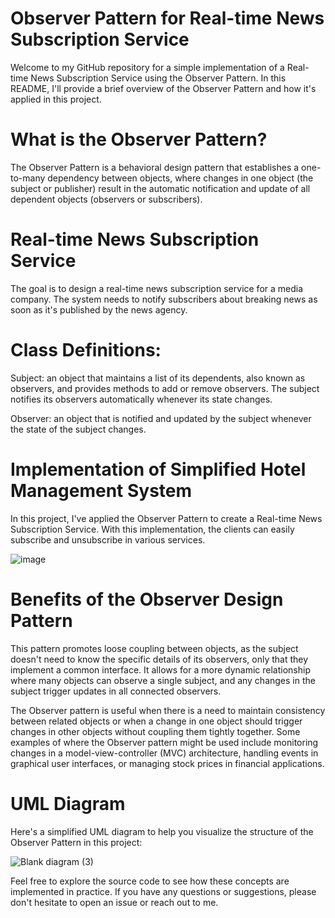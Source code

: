 # Observer Pattern for Real-time News Subscription Service
Welcome to my GitHub repository for a simple implementation of a Real-time News Subscription Service using the Observer Pattern. In this README, I'll provide a brief overview of the Observer Pattern and how it's applied in this project.

# What is the Observer Pattern?

The Observer Pattern is a behavioral design pattern that establishes a one-to-many dependency between objects, where changes in one object (the subject or publisher) result in the automatic notification and update of all dependent objects (observers or subscribers).

# Real-time News Subscription Service

The goal is to design a real-time news subscription service for a media company. The system needs to notify subscribers about breaking news as soon as it's published by the news agency.

# Class Definitions:
Subject: an object that maintains a list of its dependents, also known as observers, and provides methods to add or remove observers. The subject notifies its observers automatically whenever its state changes.

Observer: an object that is notified and updated by the subject whenever the state of the subject changes.

# Implementation of Simplified Hotel Management System
In this project, I've applied the Observer Pattern to create a Real-time News Subscription Service. With this implementation, the clients can easily subscribe and unsubscribe in various services.

![image](https://github.com/davidkingroderos/design-patterns/assets/75028710/80259536-7be1-4638-9d0c-2ba8154aafab)

# Benefits of the Observer Design Pattern

This pattern promotes loose coupling between objects, as the subject doesn't need to know the specific details of its observers, only that they implement a common interface. It allows for a more dynamic relationship where many objects can observe a single subject, and any changes in the subject trigger updates in all connected observers.

The Observer pattern is useful when there is a need to maintain consistency between related objects or when a change in one object should trigger changes in other objects without coupling them tightly together. Some examples of where the Observer pattern might be used include monitoring changes in a model-view-controller (MVC) architecture, handling events in graphical user interfaces, or managing stock prices in financial applications.

# UML Diagram
Here's a simplified UML diagram to help you visualize the structure of the Observer Pattern in this project:

![Blank diagram (3)](https://github.com/davidkingroderos/design-patterns/assets/75028710/e539685b-5be8-4773-bb8a-c6d61060bbad)

Feel free to explore the source code to see how these concepts are implemented in practice. If you have any questions or suggestions, please don't hesitate to open an issue or reach out to me.
